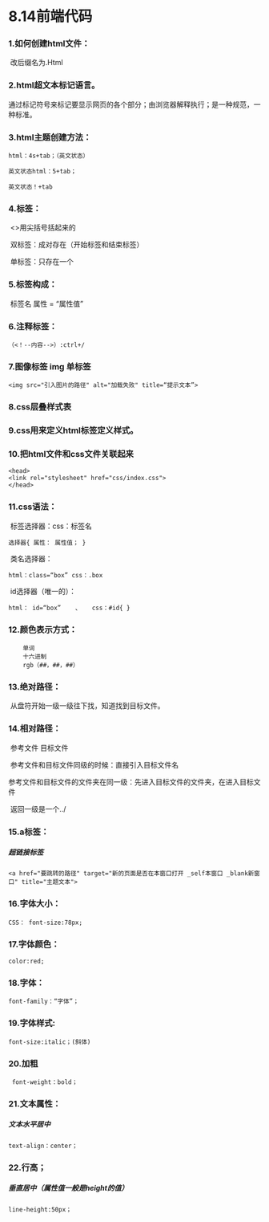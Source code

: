 # 8.14前端代码

### 1.如何创建html文件：

​	改后缀名为.Html

### 2.html超文本标记语言。

​	通过标记符号来标记要显示网页的各个部分；由浏览器解释执行；是一种规范，一种标准。

### 3.html主题创建方法： 

```
html：4s+tab；（英文状态）
```

```
英文状态html：5+tab；
```

```
英文状态！+tab
```

### 4.标签：

​		<>用尖括号括起来的

​		双标签：成对存在（开始标签和结束标签）

​		单标签：只存在一个

### 5.标签构成：

​		 标签名 属性 = “属性值”

### 6.注释标签：

```
（<！--内容-->）:ctrl+/
```

### 7.图像标签 img 单标签

```
<img src="引入图片的路径" alt="加载失败" title=“提示文本”>
```

### 8.css层叠样式表

### 9.css用来定义html标签定义样式。

### 10.把html文件和css文件关联起来

```
<head>
<link rel="stylesheet" href="css/index.css">
</head>
```

### 11.css语法：

​		标签选择器：css：标签名

```
选择器{ 属性： 属性值； }
```

​		类名选择器：

```
html：class=“box” css：.box
```

​		id选择器（唯一的）：

```
html： id=“box”    、   css：#id{ }
```

### 12.颜色表示方式：

```
	单词
	十六进制		
	rgb（##，##，##）
```

### 13.绝对路径：

​	从盘符开始一级一级往下找，知道找到目标文件。

### 14.相对路径：

​	参考文件 目标文件

​	参考文件和目标文件同级的时候：直接引入目标文件名

​	参考文件和目标文件的文件夹在同一级：先进入目标文件的文件夹，在进入目标文件

​	 返回一级是一个../

### 15.a标签：

##### 超链接标签	

```
<a href="要跳转的路径" target="新的页面是否在本窗口打开 _self本窗口 _blank新窗口" title="主题文本">
```

### 16.字体大小：

```
CSS： font-size:78px;
```

### 17.字体颜色：

```
color:red;
```

### 18.字体：

```
font-family：“字体”；
```

### 19.字体样式:

```
font-size:italic；(斜体)
```

### 20.加粗 

```
 font-weight：bold；
```

### 21.文本属性：

##### 文本水平居中

```
text-align：center；
```

### 22.行高；

##### 垂直居中（属性值一般是height的值）

```
line-height:50px；
```

